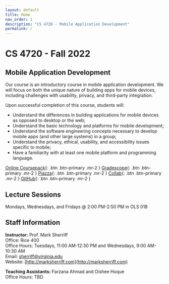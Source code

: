 ```yaml
---
layout: default
title: Home
nav_order: 1
description: "CS 4720 - Mobile Application Development"
permalink: /
---
```


# CS 4720 - Fall 2022
## Mobile Application Development
Our course is an introductory course in mobile application development. We will focus on both the unique nature of building apps for mobile devices, including challenges with usability, privacy, and third-party integration. 

Upon successful completion of this course, students will:

* Understand the differences in building applications for mobile devices as opposed to desktop or the web;
* Understand the basic technology and platforms for mobile development;
* Understand the software engineering concepts necessary to develop mobile apps (and other large systems) in a group;
* Understand the privacy, ethical, usability, and accessibility issues specific to mobile;
* Have a familiarity with at least one mobile platform and programming language.

[Online Coursepack](https://www.cs4720.org){: .btn  .btn-primary .mr-2 }
[Gradescope](https://www.gradescope.com/courses/413658){: .btn .btn-primary .mr-2  }
[Piazza](https://piazza.com/class/l6fccdmluj73ia){: .btn .btn-primary .mr-2  }
[Collab](https://collab.its.virginia.edu/portal/site/6ba3015f-489d-4fe1-9c5d-ce4e306fc578){: .btn .btn-primary .mr-2  }
[GitHub](https://github.com/uva-cs4720-f22){: .btn .btn-primary .mr-2  }

## Lecture Sessions
Mondays, Wednesdays, and Fridays @ 2:00 PM-2:50 PM in OLS 018   

## Staff Information
__Instructor:__ Prof. Mark Sherriff   
Office: Rice 400   
Office Hours: Tuesdays, 11:00 AM-12:30 PM and Wednesdays, 9:00 AM-10:30 AM   
Email: [sherriff@virginia.edu](mailto:sherriff@virginia.edu)    
Website: [http://marksherriff.com](http://marksherriff.com)    

__Teaching Assistants:__ Farzana Ahmad and Oishee Hoque    
Office Hours: TBD     